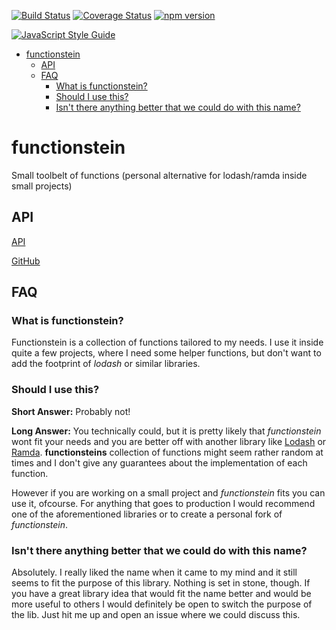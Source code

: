 [![Build Status](https://travis-ci.org/on3iro/functionstein.svg?branch=master)](https://travis-ci.org/on3iro/functionstein)
[![Coverage Status](https://coveralls.io/repos/github/on3iro/functionstein/badge.svg?branch=master)](https://coveralls.io/github/on3iro/functionstein?branch=master)
[![npm version](https://badge.fury.io/js/functionstein.svg)](https://badge.fury.io/js/functionstein)

[![JavaScript Style Guide](https://cdn.rawgit.com/standard/standard/master/badge.svg)](https://github.com/standard/standard)

<!-- vim-markdown-toc GFM -->

* [functionstein](#functionstein)
    * [API](#api)
    * [FAQ](#faq)
        * [What is functionstein?](#what-is-functionstein)
        * [Should I use this?](#should-i-use-this)
        * [Isn't there anything better that we could do with this name?](#isnt-there-anything-better-that-we-could-do-with-this-name)

<!-- vim-markdown-toc -->

# functionstein

Small toolbelt of functions (personal alternative for lodash/ramda inside small projects)


## API

[API](https://on3iro.github.io/functionstein)

[GitHub](https://github.com/on3iro/functionstein)

## FAQ

### What is functionstein?

Functionstein is a collection of functions tailored to my needs. I use it
inside quite a few projects, where I need some helper functions, but don't want
to add the footprint of _lodash_ or similar libraries.


### Should I use this?

**Short Answer:** Probably not!

**Long Answer:** You technically could, but it is pretty likely that _functionstein_
wont fit your needs and you are better off with another library like [Lodash](https://lodash.com/)
or [Ramda](http://ramdajs.com/). **functionsteins** collection of functions might seem rather random at
times and I don't give any guarantees about the implementation of each function.

However if you are working on a small project and _functionstein_ fits you can use it, ofcourse.
For anything that goes to production I would recommend one of the aforementioned libraries or
to create a personal fork of _functionstein_.


### Isn't there anything better that we could do with this name?

Absolutely. I really liked the name when it came to my mind and it still seems to fit
the purpose of this library. Nothing is set in stone, though. If you have a great library idea that would fit the name
better and would be more useful to others I would definitely be open to switch the purpose of the lib.
Just hit me up and open an issue where we could discuss this.

